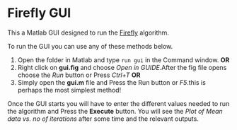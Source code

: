 # Firefly GUI
This a Matlab GUI designed to run the [Firefly](https://en.wikipedia.org/wiki/Firefly_algorithm) algorithm.

To run the GUI you can use any of these methods below.
1. Open the folder in Matlab and type `run gui` in the Command window.  **OR**
2. Right click on **gui.fig** and choose _Open in GUIDE_.After the fig file opens choose the _Run_ button or Press _Ctrl+T_  **OR**
3. Simply open the **gui.m** file and Press the Run button or _F5_.this is perhaps the most simplest method!

Once the GUI starts you will have to enter the different values needed to run the algorithm and Press the **Execute** button. You will see the _Plot of Mean data vs. no of iterations_ after some time and the relevant outputs.
